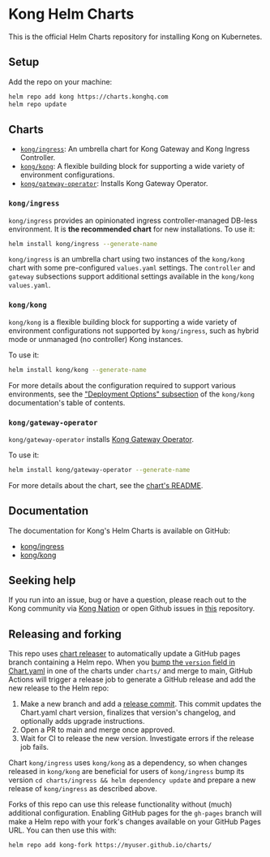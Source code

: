 # Kong Helm Charts

This is the official Helm Charts repository for installing Kong on Kubernetes.

## Setup

Add the repo on your machine:

```bash
helm repo add kong https://charts.konghq.com
helm repo update
```

## Charts

- [`kong/ingress`][#kongingress]: An umbrella chart for Kong Gateway and Kong Ingress Controller.
- [`kong/kong`][#kongkong]: A flexible building block for supporting a wide variety of environment configurations.
- [`kong/gateway-operator`][#konggateway-operator]: Installs Kong Gateway Operator.

[#kongingress]: #kongingress
[#kongkong]: #kongkong
[#konggateway-operator]: #konggateway-operator

### `kong/ingress`

`kong/ingress` provides an opinionated ingress controller-managed DB-less
environment.
It is **the recommended chart** for new installations. To use it:

```bash
helm install kong/ingress --generate-name
```

`kong/ingress` is an umbrella chart using two instances of the `kong/kong`
chart with some pre-configured `values.yaml` settings.
The `controller` and `gateway` subsections support additional settings available
in the `kong/kong` `values.yaml`.

### `kong/kong`

`kong/kong` is a flexible building block for supporting a wide variety of
environment configurations not supported by `kong/ingress`, such as hybrid mode
or unmanaged (no controller) Kong instances.

To use it:

```bash
helm install kong/kong --generate-name
```

For more details about the configuration required to support various
environments, see the ["Deployment Options" subsection][kong_deployment_options]
of the `kong/kong` documentation's table of contents.

[kong_deployment_options]: ./charts/kong#deployment-options

### `kong/gateway-operator`

`kong/gateway-operator` installs [Kong Gateway Operator][kgo_gh].

To use it:

```bash
helm install kong/gateway-operator --generate-name
```

For more details about the chart, see the [chart's README][kgo_chart].

[kgo_gh]: https://github.com/Kong/gateway-operator
[kgo_chart]: ./charts/gateway-operator/

## Documentation

The documentation for Kong's Helm Charts is available on GitHub:

* [kong/ingress](https://github.com/Kong/charts/blob/main/charts/ingress/README.md)
* [kong/kong](https://github.com/Kong/charts/blob/main/charts/kong/README.md)

## Seeking help

If you run into an issue, bug or have a question, please reach out to the Kong
community via [Kong Nation](https://discuss.konghq.com) or open Github
issues in [this](https://github.com/kong/charts/issues) repository.

## Releasing and forking

This repo uses [chart releaser](https://github.com/helm/chart-releaser-action/)
to automatically update a GitHub pages branch containing a Helm repo. When you
[bump the `version` field in
Chart.yaml](https://github.com/Kong/charts/commit/c599f4bc78a0ef73eb3cc8a6b22d881864dc0188#diff-466edb10b903c1c9f9019fd0128824ba889bbe1bdff3da186cf698e3a5703af8)
in one of the charts under `charts/` and merge to main, GitHub Actions will
trigger a release job to generate a GitHub release and add the new release to
the Helm repo:

1. Make a new branch and add a [release commit](https://github.com/Kong/charts/pull/576/commits/aa6e73442e5d32c8af3f4e2f000e439578020996).
   This commit updates the Chart.yaml chart version, finalizes that version's changelog, and optionally adds upgrade instructions.
2. Open a PR to main and merge once approved.
3. Wait for CI to release the new version. Investigate errors if the release job fails.

Chart `kong/ingress` uses `kong/kong` as a dependency, so when changes released in `kong/kong` are beneficial for users of `kong/ingress` bump its version `cd charts/ingress && helm dependency update` and prepare a new release of `kong/ingress` as described above.

Forks of this repo can use this release functionality without (much) additional
configuration. Enabling GitHub pages for the `gh-pages` branch will make a Helm
repo with your fork's changes available on your GitHub Pages URL. You can then
use this with:

```sh
helm repo add kong-fork https://myuser.github.io/charts/
```

